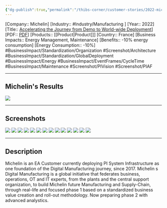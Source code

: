 ```yaml
---
{"dg-publish":true,"permalink":"/thibs-corner/customer-stories/2022-michelin-accelerating-the-journey-from-demo-to-world-wide-deployment/"}
---
```


[Company:: Michelin]
[Industry:: #Industry/Manufacturing ]
[Year:: 2022]
[Title:: [Accelerating the Journey from Demo to World-wide Deployment](https://resources.osisoft.com/presentations/accelerating-the-journey-from-demo-to-world-wide-deployment---michelin/)]
[PDF:: [PDF](https://cdn.osisoft.com/osi/presentations/2022-AVEVA-Amsterdam/UC22EU-D2MT040-Michelin-Rodrigues-accelerated-journey-from-demonstrator-to-worldwide-usage.pdf)]
[Products:: [[Product\|Product]]]
[Country:: France]
[Business Impacts:: Energy Management, Maintenance]
[Benefits:: -10% energy consumption]
[Energy Consumption:: -10%]
#BusinessImpact/Standardization/Organization #Screenshot/Architecture #BusinessImpact/Standardization/GlobalDeployment #BusinessImpact/Energy #BusinessImpact/EventFrames/CycleTime #BusinessImpact/Maintenance #Screenshot/PIVision #Screenshot/PIAF 

---
## Michelin's Results
![](https://i.imgur.com/SWAZRzh.png)

---
## Screenshots
![](https://i.imgur.com/uPUzNWH.png)
![](https://i.imgur.com/ouQwsrw.png)
![](https://i.imgur.com/l4uNXg6.png)
![](https://i.imgur.com/1QkBjnC.png)
![](https://i.imgur.com/WQ9Ux0k.png)
![](https://i.imgur.com/9xEFvzO.png)
![](https://i.imgur.com/UTFDoH8.png)
![](https://i.imgur.com/qgv5wmC.png)
![](https://i.imgur.com/axAzCBH.png)
![](https://i.imgur.com/iirv3G6.png)
![](https://i.imgur.com/ZZmGgzw.png)
![](https://i.imgur.com/Hc7bhq7.png)
![](https://i.imgur.com/drBNyYZ.png)
![](https://i.imgur.com/gOg4CH6.png)


---
## Description
Michelin is an EA Customer currently deploying PI System Infrastructure as one foundation of the Digital Manufacturing journey, since 2017. Michelin s Digital Manufacturing is a global initiative that federates business, operations, OT and IT experts, from the plants and the central support organization, to build Michelin future Manufacturing and Supply-Chain, through real-life and focused phase 1 based on a standardized business value creation and roll-out methodology. Now preparing phase 2 with advanced analystics.